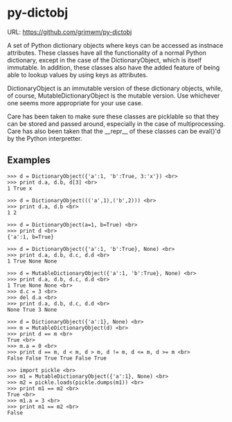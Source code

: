 py-dictobj
==========

URL: https://github.com/grimwm/py-dictobj

A set of Python dictionary objects where keys can be accessed as instnace attributes.
These classes have all the functionality of a normal Python dictionary, except
in the case of the DictionaryObject, which is itself immutable.  In addition,
these classes also have the added feature of being able to lookup values by
using keys as attributes.

DictionaryObject is an immutable version of these dictionary objects, while, of
course, MutableDictionaryObject is the mutable version.  Use whichever one
seems more appropriate for your use case.

Care has been taken to make sure these classes are picklable so that they can be
stored and passed around, especially in the case of multiprocessing.  Care has
also been taken that the \_\_repr\_\_ of these classes can be eval()'d by the Python
interpretter.

Examples
--------
    >>> d = DictionaryObject({'a':1, 'b':True, 3:'x'}) <br>
    >>> print d.a, d.b, d[3] <br>
    1 True x
    
    >>> d = DictionaryObject((('a',1),('b',2))) <br>
    >>> print d.a, d.b <br>
    1 2
  
    >>> d = DictionaryObject(a=1, b=True) <br>
    >>> print d <br>
    {'a':1, b=True}
  
    >>> d = DictionaryObject({'a':1, 'b':True}, None) <br>
    >>> print d.a, d.b, d.c, d.d <br>
    1 True None None
    
    >>> d = MutableDictionaryObject({'a':1, 'b':True}, None) <br>
    >>> print d.a, d.b, d.c, d.d <br>
    1 True None None <br>
    >>> d.c = 3 <br>
    >>> del d.a <br>
    >>> print d.a, d.b, d.c, d.d <br>
    None True 3 None
  
    >>> d = DictionaryObject({'a':1}, None) <br>
    >>> m = MutableDictionaryObject(d) <br>
    >>> print d == m <br>
    True <br>
    >>> m.a = 0 <br>
    >>> print d == m, d < m, d > m, d != m, d <= m, d >= m <br>
    False False True True False True
  
    >>> import pickle <br>
    >>> m1 = MutableDictionaryObject({'a':1}, None) <br>
    >>> m2 = pickle.loads(pickle.dumps(m1)) <br>
    >>> print m1 == m2 <br>
    True <br>
    >>> m1.a = 3 <br>
    >>> print m1 == m2 <br>
    False
    